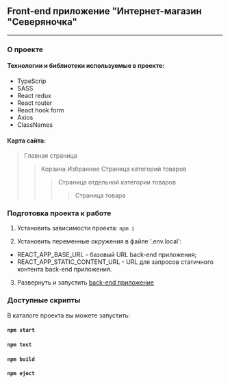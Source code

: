 ## Front-end приложение "Интернет-магазин "Северяночка"

---

### О проекте

#### Технологии и библиотеки используемые в проекте:

- TypeScrip
- SASS
- React redux
- React router
- React hook form
- Axios
- ClassNames

#### Карта сайта:

> Главная страница
>
> > Корзина
> > Избранное
> > Страница категорий товаров
> >
> > > Страница отдельной категории товаров
> > >
> > > > Страница товара

### Подготовка проекта к работе

1. Установить зависимости проекта:
   `npm i`

2. Установить переменные окружения в файле '.env.local':

- REACT_APP_BASE_URL - базовый URL back-end приложения;
- REACT_APP_STATIC_CONTENT_URL - URL для запросов статичного контента back-end приложения.

3. Развернуть и запустить [back-end приложение](https://github.com/vlad-tikhonov/eshop-api)

### Доступные скрипты

В каталоге проекта вы можете запустить:

#### `npm start`

#### `npm test`

#### `npm build`

#### `npm eject`
